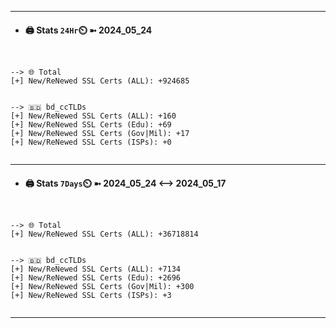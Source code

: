 

---
- #### 🖨️ **Stats** `24Hr`⏲️ ➼ 2024_05_24
```console


--> 🌐 Total
[+] New/ReNewed SSL Certs (ALL): +924685


--> 🇧🇩 bd_ccTLDs
[+] New/ReNewed SSL Certs (ALL): +160
[+] New/ReNewed SSL Certs (Edu): +69
[+] New/ReNewed SSL Certs (Gov|Mil): +17
[+] New/ReNewed SSL Certs (ISPs): +0


```

---
- #### 🖨️ **Stats** `7Days`⏲️ ➼ 2024_05_24 <--> 2024_05_17
```console


--> 🌐 Total
[+] New/ReNewed SSL Certs (ALL): +36718814


--> 🇧🇩 bd_ccTLDs
[+] New/ReNewed SSL Certs (ALL): +7134
[+] New/ReNewed SSL Certs (Edu): +2696
[+] New/ReNewed SSL Certs (Gov|Mil): +300
[+] New/ReNewed SSL Certs (ISPs): +3


```

---

